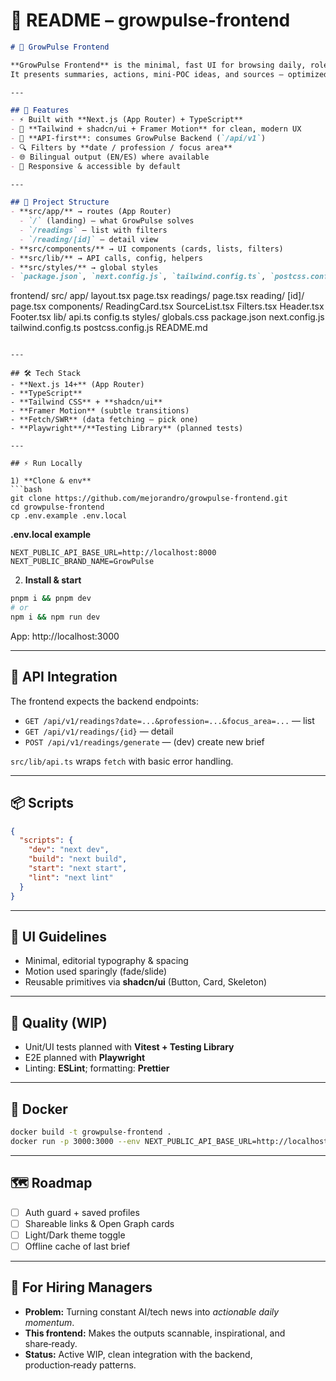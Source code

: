 # 📖 README – **growpulse-frontend**

```markdown
# 🌿 GrowPulse Frontend

**GrowPulse Frontend** is the minimal, fast UI for browsing daily, role‑aware readings generated by the backend.  
It presents summaries, actions, mini‑POC ideas, and sources — optimized for quick scanning and sharing.

---

## 🚀 Features
- ⚡ Built with **Next.js (App Router) + TypeScript**
- 🎨 **Tailwind + shadcn/ui + Framer Motion** for clean, modern UX
- 🔌 **API‑first**: consumes GrowPulse Backend (`/api/v1`)
- 🔍 Filters by **date / profession / focus area**
- 🌐 Bilingual output (EN/ES) where available
- 📱 Responsive & accessible by default

---

## 📂 Project Structure
- **src/app/** → routes (App Router)
  - `/` (landing) — what GrowPulse solves
  - `/readings` — list with filters
  - `/reading/[id]` — detail view
- **src/components/** → UI components (cards, lists, filters)
- **src/lib/** → API calls, config, helpers
- **src/styles/** → global styles
- `package.json`, `next.config.js`, `tailwind.config.ts`, `postcss.config.js`

```
frontend/
  src/
    app/
      layout.tsx
      page.tsx
      readings/
        page.tsx
      reading/
        [id]/
          page.tsx
    components/
      ReadingCard.tsx
      SourceList.tsx
      Filters.tsx
      Header.tsx
      Footer.tsx
    lib/
      api.ts
      config.ts
    styles/
      globals.css
  package.json
  next.config.js
  tailwind.config.ts
  postcss.config.js
  README.md
```

---

## 🛠️ Tech Stack
- **Next.js 14+** (App Router)
- **TypeScript**
- **Tailwind CSS** + **shadcn/ui**
- **Framer Motion** (subtle transitions)
- **Fetch/SWR** (data fetching — pick one)
- **Playwright**/**Testing Library** (planned tests)

---

## ⚡ Run Locally

1) **Clone & env**
```bash
git clone https://github.com/mejorandro/growpulse-frontend.git
cd growpulse-frontend
cp .env.example .env.local
```

**.env.local example**
```
NEXT_PUBLIC_API_BASE_URL=http://localhost:8000
NEXT_PUBLIC_BRAND_NAME=GrowPulse
```

2) **Install & start**
```bash
pnpm i && pnpm dev
# or
npm i && npm run dev
```
App: http://localhost:3000

---

## 🔌 API Integration
The frontend expects the backend endpoints:
- `GET /api/v1/readings?date=...&profession=...&focus_area=...` — list
- `GET /api/v1/readings/{id}` — detail
- `POST /api/v1/readings/generate` — (dev) create new brief

`src/lib/api.ts` wraps `fetch` with basic error handling.

---

## 📦 Scripts
```json
{
  "scripts": {
    "dev": "next dev",
    "build": "next build",
    "start": "next start",
    "lint": "next lint"
  }
}
```

---

## 🎨 UI Guidelines
- Minimal, editorial typography & spacing
- Motion used sparingly (fade/slide)
- Reusable primitives via **shadcn/ui** (Button, Card, Skeleton)

---

## 🧪 Quality (WIP)
- Unit/UI tests planned with **Vitest + Testing Library**
- E2E planned with **Playwright**
- Linting: **ESLint**; formatting: **Prettier**

---

## 🐳 Docker
```bash
docker build -t growpulse-frontend .
docker run -p 3000:3000 --env NEXT_PUBLIC_API_BASE_URL=http://localhost:8000 growpulse-frontend
```

---

## 🗺️ Roadmap
- [ ] Auth guard + saved profiles
- [ ] Shareable links & Open Graph cards
- [ ] Light/Dark theme toggle
- [ ] Offline cache of last brief

---

## 📌 For Hiring Managers
- **Problem:** Turning constant AI/tech news into *actionable daily momentum*.
- **This frontend:** Makes the outputs scannable, inspirational, and share‑ready.
- **Status:** Active WIP, clean integration with the backend, production‑ready patterns.
```

